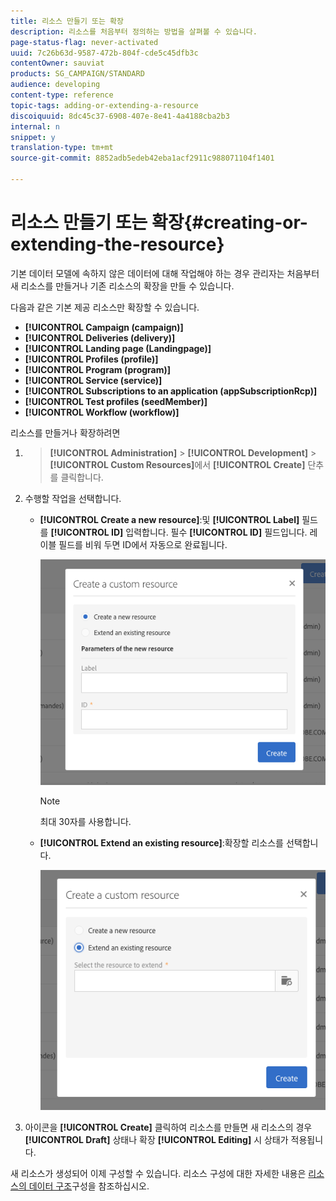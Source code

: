 ```yaml
---
title: 리소스 만들기 또는 확장
description: 리소스를 처음부터 정의하는 방법을 살펴볼 수 있습니다.
page-status-flag: never-activated
uuid: 7c26b63d-9587-472b-804f-cde5c45dfb3c
contentOwner: sauviat
products: SG_CAMPAIGN/STANDARD
audience: developing
content-type: reference
topic-tags: adding-or-extending-a-resource
discoiquuid: 8dc45c37-6908-407e-8e41-4a4188cba2b3
internal: n
snippet: y
translation-type: tm+mt
source-git-commit: 8852adb5edeb42eba1acf2911c988071104f1401

---
```



# 리소스 만들기 또는 확장{#creating-or-extending-the-resource}

기본 데이터 모델에 속하지 않은 데이터에 대해 작업해야 하는 경우 관리자는 처음부터 새 리소스를 만들거나 기존 리소스의 확장을 만들 수 있습니다.

다음과 같은 기본 제공 리소스만 확장할 수 있습니다.

* **[!UICONTROL Campaign (campaign)]**
* **[!UICONTROL Deliveries (delivery)]**
* **[!UICONTROL Landing page (Landingpage)]**
* **[!UICONTROL Profiles (profile)]**
* **[!UICONTROL Program (program)]**
* **[!UICONTROL Service (service)]**
* **[!UICONTROL Subscriptions to an application (appSubscriptionRcp)]**
* **[!UICONTROL Test profiles (seedMember)]**
* **[!UICONTROL Workflow (workflow)]**

리소스를 만들거나 확장하려면

1. > **[!UICONTROL Administration]** > **[!UICONTROL Development]** > **[!UICONTROL Custom Resources]**&#x200B;에서 **[!UICONTROL Create]** 단추를 클릭합니다.
1. 수행할 작업을 선택합니다.

   * **[!UICONTROL Create a new resource]**:및 **[!UICONTROL Label]** 필드를 **[!UICONTROL ID]** 입력합니다. 필수 **[!UICONTROL ID]** 필드입니다. 레이블 필드를 비워 두면 ID에서 자동으로 완료됩니다.

      ![](assets/schema_extension_2.png)

      >[!NOTE]
      >
      >최대 30자를 사용합니다.

   * **[!UICONTROL Extend an existing resource]**:확장할 리소스를 선택합니다.

      ![](assets/schema_extension_10.png)

1. 아이콘을 **[!UICONTROL Create]** 클릭하여 리소스를 만들면 새 리소스의 경우 **[!UICONTROL Draft]** 상태나 확장 **[!UICONTROL Editing]** 시 상태가 적용됩니다.

새 리소스가 생성되어 이제 구성할 수 있습니다. 리소스 구성에 대한 자세한 내용은 [리소스의 데이터 구조](../../developing/using/configuring-the-resource-s-data-structure.md)구성을 참조하십시오.
